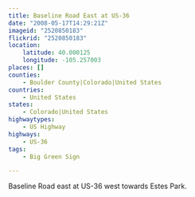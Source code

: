 ```yaml
---
title: Baseline Road East at US-36
date: "2008-05-17T14:29:21Z"
imageid: "2520850183"
flickrid: "2520850183"
location:
    latitude: 40.000125
    longitude: -105.257003
places: []
counties:
    - Boulder County|Colorado|United States
countries:
    - United States
states:
    - Colorado|United States
highwaytypes:
    - US Highway
highways:
    - US-36
tags:
    - Big Green Sign

---
```

Baseline Road east at US-36 west towards Estes Park.